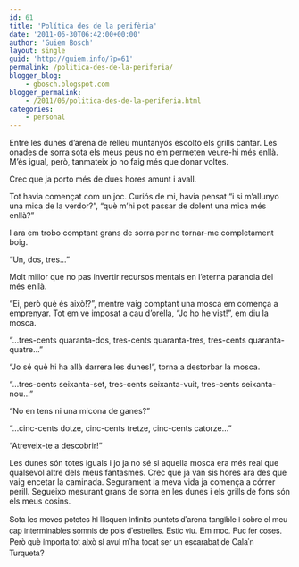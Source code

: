 ```yaml
---
id: 61
title: 'Política des de la perifèria'
date: '2011-06-30T06:42:00+00:00'
author: 'Guiem Bosch'
layout: single
guid: 'http://guiem.info/?p=61'
permalink: /politica-des-de-la-periferia/
blogger_blog:
    - gbosch.blogspot.com
blogger_permalink:
    - /2011/06/politica-des-de-la-periferia.html
categories:
    - personal
---
```


<span>Entre les dunes d’arena de relleu muntanyós escolto els grills cantar. Les onades de sorra sota els meus peus no em permeten veure-hi més enllà. M’és igual, però, tanmateix jo no faig més que donar voltes.</span>

<span>Crec que ja porto més de dues hores amunt i avall.</span>

<span>Tot havia començat com un joc. Curiós de mi, havia pensat “i si m’allunyo una mica de la verdor?”, “què m’hi pot passar de dolent una mica més enllà?”</span>

<span>I ara em trobo comptant grans de sorra per no tornar-me completament boig.</span>

<span>“Un, dos, tres…”</span>

<span>Molt millor que no pas invertir recursos mentals en l’eterna paranoia del més enllà.</span>

<span>“Ei, però què és això!?”, mentre vaig comptant una mosca em comença a emprenyar. Tot em ve imposat a cau d’orella, “Jo ho he vist!”, em diu la mosca.</span>

<span class="Apple-style-span"><span>“</span><span><span>…</span></span><span><span><span><span style="font-style: normal;">tres-cents quaranta-dos, tres-cents quaranta-tres, tres-cents quaranta-quatre…”</span></span></span></span></span>

<span>“Jo sé què hi ha allà darrera les dunes!”, torna a destorbar la mosca.</span>

<span class="Apple-style-span"><span>“</span><span><span><span>…</span><span><span style="font-style: normal;">tres-cents seixanta-set, tres-cents seixanta-vuit, tres-cents seixanta-nou…”</span></span></span></span></span>

<span class="Apple-style-span"><span>“</span><span><span><span style="font-style: normal;">No en tens ni una micona de ganes?”</span></span></span></span>

<span class="Apple-style-span"><span>“</span><span><span>…cinc-cents dotze, cinc-cents tretze, cinc-cents catorze…”</span></span></span>

<span class="Apple-style-span"><span>“</span><span><span>Atreveix-te a descobrir!”</span></span></span>

<span class="Apple-style-span">Les dunes són totes iguals i jo ja no sé si aquella mosca era més real que qualsevol altre dels meus fantasmes. Crec que ja van sis hores ara des que vaig encetar la caminada. Segurament la meva vida ja comença a córrer perill. Segueixo mesurant grans de sorra en les dunes i els grills de fons són els meus cosins.</span>

<span class="Apple-style-span" style="font-family: 'Helvetica Neue', Helvetica, Arial, sans-serif;">Sota les meves potetes hi llisquen infinits puntets d’arena tangible i sobre el meu cap interminables somnis de pols d’estrelles. Estic viu. Em moc. Puc fer coses. Però què importa tot això si avui m’ha tocat ser un escarabat de Cala’n Turqueta?</span>
